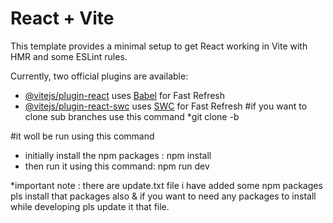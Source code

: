 # React + Vite

This template provides a minimal setup to get React working in Vite with HMR and some ESLint rules.

Currently, two official plugins are available:

- [@vitejs/plugin-react](https://github.com/vitejs/vite-plugin-react/blob/main/packages/plugin-react/README.md) uses [Babel](https://babeljs.io/) for Fast Refresh
- [@vitejs/plugin-react-swc](https://github.com/vitejs/vite-plugin-react-swc) uses [SWC](https://swc.rs/) for Fast Refresh
#if you want to clone sub branches use this command
*git clone -b <branchName> <link>

#it woll be run using this command 
* initially install the npm packages : npm install
* then run it using this command: npm run dev 

*important note : there are update.txt file i have added some npm packages pls 
                  install that packages also & if you want to need any packages to install while
                  developing pls update it that file.
